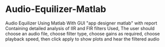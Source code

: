 # Audio-Equilizer-Matlab
Audio Equilizer Using Matlab With GUI "app designer matlab" with report Containing detailed analysis of IIR and FIR filters Used, The user should choose an audio file, choose filter type, choose gains as required, choose playback speed, then click apply to show plots and hear the filtered audio   

